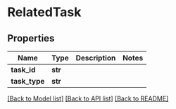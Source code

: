 # RelatedTask

## Properties
Name | Type | Description | Notes
------------ | ------------- | ------------- | -------------
**task_id** | **str** |  | 
**task_type** | **str** |  | 

[[Back to Model list]](../README.md#documentation-for-models) [[Back to API list]](../README.md#documentation-for-api-endpoints) [[Back to README]](../README.md)


